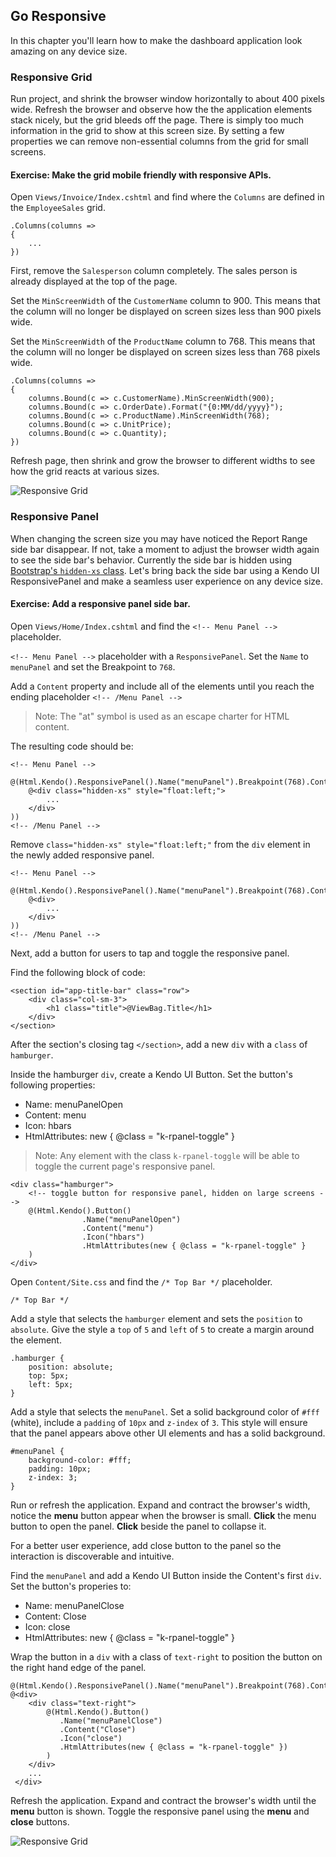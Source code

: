 ## Go Responsive

In this chapter you'll learn how to make the dashboard application look amazing on any device size.

### Responsive Grid

Run project, and shrink the browser window horizontally to about 400 pixels wide. Refresh the browser and observe how the the application elements stack nicely, but the grid bleeds off the page. There is simply too much information in the grid to show at this screen size. By setting a few properties we can remove non-essential columns from the grid for small screens.

<h4 class="exercise-start">
    <b>Exercise</b>: Make the grid mobile friendly with responsive APIs.
</h4>

Open `Views/Invoice/Index.cshtml` and find where the `Columns` are defined in the `EmployeeSales` grid.

	.Columns(columns =>
    {
        ...
    })

First, remove the `Salesperson` column completely. The sales person is already displayed at the top of the page.

Set the `MinScreenWidth` of the `CustomerName` column to 900. This means that the column will no longer be displayed on screen sizes less than 900 pixels wide.

Set the `MinScreenWidth` of the `ProductName` column to 768. This means that the column will no longer be displayed on screen sizes less than 768 pixels wide.
	
	.Columns(columns =>
    {
        columns.Bound(c => c.CustomerName).MinScreenWidth(900);
        columns.Bound(c => c.OrderDate).Format("{0:MM/dd/yyyy}");
        columns.Bound(c => c.ProductName).MinScreenWidth(768);
        columns.Bound(c => c.UnitPrice);
        columns.Bound(c => c.Quantity);
    })

Refresh page, then shrink and grow the browser to different widths to see how the grid reacts at various sizes.

![Responsive Grid](images/chapter9/responsive-grid.jpg)

<div class="exercise-end"></div>

### Responsive Panel

When changing the screen size you may have noticed the Report Range side bar disappear. If not, take a moment to adjust the browser width again to see the side bar's behavior. Currently the side bar is hidden using [Bootstrap's `hidden-xs` class](http://getbootstrap.com/css/#responsive-utilities). Let's bring back the side bar using a Kendo UI ResponsivePanel and make a seamless user experience on any device size.

<h4 class="exercise-start">
    <b>Exercise</b>: Add a responsive panel side bar.
</h4>

Open `Views/Home/Index.cshtml` and find the `<!-- Menu Panel -->` placeholder.

`<!-- Menu Panel -->` placeholder with a `ResponsivePanel`. Set the `Name` to `menuPanel` and set the Breakpoint to `768`.

Add a `Content` property and include all of the elements until you reach the ending placeholder `<!-- /Menu Panel -->`

> Note: The "at" symbol is used as an escape charter for HTML content.

The resulting code should be:

	<!-- Menu Panel -->
	    @(Html.Kendo().ResponsivePanel().Name("menuPanel").Breakpoint(768).Content(
	    @<div class="hidden-xs" style="float:left;">
            ...
        </div>
    ))
    <!-- /Menu Panel -->

Remove `class="hidden-xs" style="float:left;"` from the `div` element in the newly added responsive panel.

	<!-- Menu Panel -->
	    @(Html.Kendo().ResponsivePanel().Name("menuPanel").Breakpoint(768).Content(
	    @<div>
            ...
        </div>
    ))
    <!-- /Menu Panel -->

Next, add a button for users to tap and toggle the responsive panel.

Find the following block of code: 

	<section id="app-title-bar" class="row">
	    <div class="col-sm-3">
	        <h1 class="title">@ViewBag.Title</h1>
	    </div>
	</section>
	
After the section's closing tag `</section>`, add a new `div` with a `class` of `hamburger`.

Inside the hamburger `div`, create a Kendo UI Button. Set the button's following properties:

- Name: menuPanelOpen
- Content: menu
- Icon: hbars
- HtmlAttributes: new { @class = "k-rpanel-toggle" }

> Note: Any element with the class `k-rpanel-toggle` will be able to toggle the current page's responsive panel.

	<div class="hamburger">
	    <!-- toggle button for responsive panel, hidden on large screens -->
	    @(Html.Kendo().Button()
	                .Name("menuPanelOpen")
	                .Content("menu")
	                .Icon("hbars")
	                .HtmlAttributes(new { @class = "k-rpanel-toggle" }
	    )
	</div>

Open `Content/Site.css` and find the `/* Top Bar */` placeholder.

	/* Top Bar */

Add a style that selects the `hamburger` element and sets the `position` to `absolute`. Give the style a `top` of `5` and `left` of `5` to create a margin around the element.

	.hamburger {
	    position: absolute;
	    top: 5px;
	    left: 5px;
	}

Add a style that selects the `menuPanel`. Set a solid background color of `#fff` (white), include a `padding` of `10px` and `z-index` of `3`. This style will ensure that the panel appears above other UI elements and has a solid background.
	
	#menuPanel {
	    background-color: #fff;
	    padding: 10px;
	    z-index: 3;
	}

Run or refresh the application. Expand and contract the browser's width, notice the **menu** button appear when the browser is small. **Click** the menu button to open the panel. **Click** beside the panel to collapse it.   

For a better user experience, add close button to the panel so the interaction is discoverable and intuitive.

Find the `menuPanel` and add a Kendo UI Button inside the Content's first `div`. Set the button's properies to:

- Name: menuPanelClose
- Content: Close
- Icon: close
- HtmlAttributes: new { @class = "k-rpanel-toggle" }

Wrap the button in a `div` with a class of `text-right` to position the button on the right hand edge of the panel.

	@(Html.Kendo().ResponsivePanel().Name("menuPanel").Breakpoint(768).Content(
    @<div>
        <div class="text-right">
            @(Html.Kendo().Button()
               .Name("menuPanelClose")
               .Content("Close")
               .Icon("close")
               .HtmlAttributes(new { @class = "k-rpanel-toggle" })
            )
        </div>
        ...
     </div>

Refresh the application. Expand and contract the browser's width until the **menu** button is shown. Toggle the responsive panel using the **menu** and **close** buttons.

![Responsive Grid](images/chapter9/responsive-panel.jpg)

<div class="exercise-end"></div>
